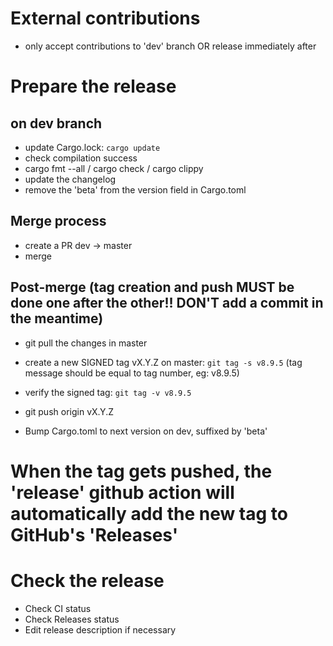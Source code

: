 # External contributions
 - only accept contributions to 'dev' branch OR release immediately after

# Prepare the release

## on dev branch
 - update Cargo.lock: `cargo update`
 - check compilation success
 - cargo fmt --all / cargo check / cargo clippy
 - update the changelog
 - remove the 'beta' from the version field in Cargo.toml

## Merge process
 - create a PR dev -> master
 - merge

## Post-merge (tag creation and push MUST be done one after the other!! DON'T add a commit in the meantime)

 - git pull the changes in master
 - create a new SIGNED tag vX.Y.Z on master: `git tag -s v8.9.5` (tag message should be equal to tag number, eg: v8.9.5)
 - verify the signed tag: `git tag -v v8.9.5`
 - git push origin vX.Y.Z

 - Bump Cargo.toml to next version on dev, suffixed by 'beta'

# When the tag gets pushed, the 'release' github action will automatically add the new tag to GitHub's 'Releases'

# Check the release

 - Check CI status
 - Check Releases status
 - Edit release description if necessary
